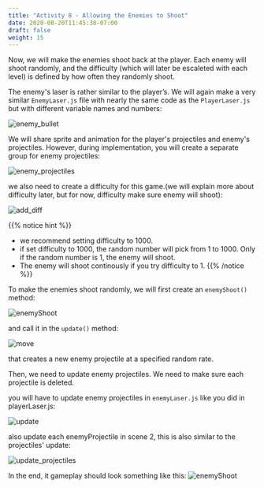 ```yaml
---
title: "Activity 8 - Allowing the Enemies to Shoot"
date: 2020-08-20T11:45:38-07:00
draft: false
weight: 15
---
```


Now, we will make the enemies shoot back at the player. Each enemy will shoot randomly, and the difficulty (which will later be escaleted with each level) is defined by how often they randomly shoot.

The enemy's laser is rather similar to the player’s. We will again make a very similar `EnemyLaser.js` file with nearly the same code as the `PlayerLaser.js` but with different variable names and numbers:

![enemy_bullet](../media/9/enemy_bullet.png)

We will share sprite and animation for the player's projectiles and enemy's projectiles. However, during implementation, you will create a separate group for enemy projectiles:

![enemy_projectiles](../media/9/enemy_projectiles.png)

we also need to create a difficulty for this game.(we will explain more about difficulty later, but for now, difficulty make sure enemy will shoot):

![add_diff](../media/9/add_diff.png)

{{% notice hint %}}
* we recommend setting difficulty to 1000.
* if set difficulty to 1000, the random number will pick from 1 to 1000. Only if the random number is 1, the enemy will shoot.
* The enemy will shoot continously if you try difficulty to 1.
{{% /notice %}}

To make the enemies shoot randomly, we will first create an `enemyShoot()` method:

![enemyShoot](../media/9/enemyShoot.png)

and call it in the `update()` method:

![move](../media/9/move_charactors.png)

that creates a new enemy projectile at a specified random rate.

Then, we need to update enemy projectiles. We need to make sure each projectile is deleted.

you will have to update enemy projectiles in `enemyLaser.js` like you did in playerLaser.js:

![update](../media/9/update.png)

also update each enemyProjectile in scene 2, this is also similar to the projectiles' update:

![update_projectiles](../media/9/update_enemy_projectiles.png)

In the end, it gameplay should look something like this:
![enemyShoot](../media/9/enemy-shoot.gif)
